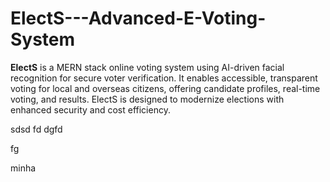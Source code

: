# ElectS---Advanced-E-Voting-System
**ElectS** is a MERN stack online voting system using AI-driven facial recognition for secure voter verification. It enables accessible, transparent voting for local and overseas citizens, offering candidate profiles, real-time voting, and results. ElectS is designed to modernize elections with enhanced security and cost efficiency.


sdsd
fd
dgfd

fg


minha